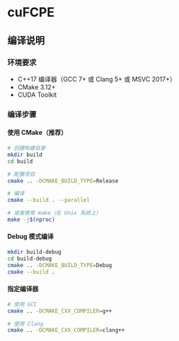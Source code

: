 # cuFCPE

## 编译说明

### 环境要求
- C++17 编译器（GCC 7+ 或 Clang 5+ 或 MSVC 2017+）
- CMake 3.12+
- CUDA Toolkit

### 编译步骤

#### 使用 CMake（推荐）
```bash
# 创建构建目录
mkdir build
cd build

# 配置项目
cmake .. -DCMAKE_BUILD_TYPE=Release

# 编译
cmake --build . --parallel

# 或者使用 make（在 Unix 系统上）
make -j$(nproc)
```

#### Debug 模式编译
```bash
mkdir build-debug
cd build-debug
cmake .. -DCMAKE_BUILD_TYPE=Debug
cmake --build .
```

#### 指定编译器
```bash
# 使用 GCC
cmake .. -DCMAKE_CXX_COMPILER=g++

# 使用 Clang
cmake .. -DCMAKE_CXX_COMPILER=clang++
```
